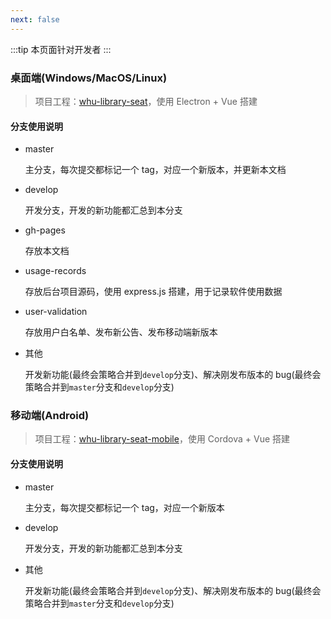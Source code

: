 ```yaml
---
next: false
---
```

:::tip
本页面针对开发者
:::

### 桌面端(Windows/MacOS/Linux)

> 项目工程：[whu-library-seat](https://github.com/CS-Tao/whu-library-seat)，使用 Electron + Vue 搭建

#### 分支使用说明

- master

  主分支，每次提交都标记一个 tag，对应一个新版本，并更新本文档

- develop

  开发分支，开发的新功能都汇总到本分支

- gh-pages

  存放本文档

- usage-records

  存放后台项目源码，使用 express.js 搭建，用于记录软件使用数据

- user-validation

  存放用户白名单、发布新公告、发布移动端新版本

- 其他

  开发新功能(最终会策略合并到`develop`分支)、解决刚发布版本的 bug(最终会策略合并到`master`分支和`develop`分支)

### 移动端(Android)

> 项目工程：[whu-library-seat-mobile](https://github.com/CS-Tao/whu-library-seat-mobile)，使用 Cordova + Vue 搭建

#### 分支使用说明

- master

  主分支，每次提交都标记一个 tag，对应一个新版本

- develop

  开发分支，开发的新功能都汇总到本分支

- 其他

  开发新功能(最终会策略合并到`develop`分支)、解决刚发布版本的 bug(最终会策略合并到`master`分支和`develop`分支)
